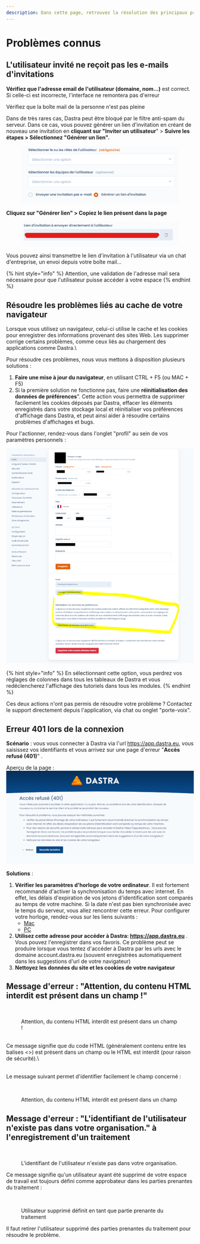 ```yaml
---
description: Dans cette page, retrouvez la résolution des principaux problèmes connus.
---
```


# Problèmes connus

## L'utilisateur invité ne reçoit pas les e-mails d'invitations

**Vérifiez que l'adresse email de l'utilisateur (domaine, nom...)** est correct. Si celle-ci est incorrecte, l'interface ne remontera pas d'erreur

Vérifiez que la boîte mail de la personne n'est pas pleine

Dans de très rares cas, Dastra peut être bloqué par le filtre anti-spam du serveur. Dans ce cas, vous pouvez générer un lien d'invitation en créant de nouveau une invitation en **cliquant sur "Inviter un utilisateur**" > **Suivre les étapes > Sélectionnez "Générer un lien".**&#x20;

<figure><img src="../.gitbook/assets/image (9) (4).png" alt=""><figcaption></figcaption></figure>

**Cliquez sur "Générer lien" > Copiez le lien présent dans la page**

<figure><img src="../.gitbook/assets/image (2) (2) (2).png" alt=""><figcaption></figcaption></figure>

Vous pouvez ainsi transmettre le lien d'invitation à l'utilisateur via un chat d'entreprise, un envoi depuis votre boîte mail...

{% hint style="info" %}
Attention, une validation de l'adresse mail sera nécessaire pour que l'utilisateur puisse accéder à votre espace
{% endhint %}

## Résoudre les problèmes liés au cache de votre navigateur

Lorsque vous utilisez un navigateur, celui-ci utilise le cache et les cookies pour enregistrer des informations provenant des sites Web. Les supprimer corrige certains problèmes, comme ceux liés au chargement des applications comme Dastra.\


Pour résoudre ces problèmes, nous vous mettons à disposition plusieurs solutions : &#x20;

1. **Faire une mise à jour du navigateur**, en utilisant CTRL + F5 (ou MAC + F5)&#x20;
2. Si la première solution ne fonctionne pas, faire une **réinitialisation des données de préférences**". Cette action vous permettra de supprimer facilement les cookies déposés par Dastra, effacer les éléments enregistrés dans votre stockage local et réinitialiser vos préférences d'affichage dans Dastra, et peut ainsi aider à résoudre certains problèmes d'affichages et bugs.

Pour l'actionner, rendez-vous dans l'onglet "profil" au sein de vos paramètres personnels :&#x20;

![](<../.gitbook/assets/image (3) (1) (4).png>)

{% hint style="info" %}
En sélectionnant cette option, vous perdrez vos réglages de colonnes dans tous les tableaux de Dastra et vous redéclencherez l'affichage des tutoriels dans tous les modules.&#x20;
{% endhint %}

Ces deux actions n'ont pas permis de résoudre votre problème ? Contactez le support directement depuis l'application, via chat ou onglet "porte-voix".



## Erreur 401 lors de la connexion

**Scénario** : vous vous connecter à Dastra via l'url https://app.dastra.eu, vous saisissez vos identifiants et vous arrivez sur une page d'erreur "**Accès refusé (401)**" .

Aperçu de la page :\
![](<../.gitbook/assets/image (1) (1) (1) (2) (4) (1).png>)

**Solutions** :&#x20;

1. **Vérifier les paramètres d'horloge de votre ordinateur**. Il est fortement recommandé d'activer la synchronisation du temps avec internet. En effet, les délais d'expiration de vos jetons d'identification sont comparés au temps de votre machine. Si la date n'est pas bien synchronisée avec le temps du serveur, vous allez rencontrer cette erreur. Pour configurer votre horloge, rendez-vous sur les liens suivants :&#x20;
   * [Mac](https://support.apple.com/fr-fr/guide/mac-help/mchlp2996/mac)
   * [PC](https://support.microsoft.com/fr-fr/windows/comment-d%C3%A9finir-l-heure-et-le-fuseau-horaire-dfaa7122-479f-5b98-2a7b-fa0b6e01b261)
2. **Utilisez cette adresse pour accéder à Dastra: https://app.dastra.eu** . Vous pouvez l'enregistrer dans vos favoris. Ce problème peut se produire lorsque vous tentez d'accéder à Dastra par les urls avec le domaine account.dastra.eu (souvent enregistrées automatiquement dans les suggestions d'url de votre navigateur)
3. **Nettoyez les données du site et les cookies de votre navigateur**



## Message d'erreur : "Attention, du contenu HTML interdit est présent dans un champ !"

<figure><img src="../.gitbook/assets/Capture d&#x27;écran 2025-03-04 163623.png" alt=""><figcaption><p>Attention, du contenu HTML interdit est présent dans un champ !</p></figcaption></figure>

\
Ce message signifie que du code HTML (généralement contenu entre les balises <>) est présent dans un champ ou le HTML est interdit (pour raison de sécurité).\


\
Le message suivant permet d'identifier facilement le champ concerné :

<figure><img src="../.gitbook/assets/Capture d&#x27;écran 2025-03-04 164132.png" alt=""><figcaption><p>Attention, du contenu HTML interdit est présent dans un champ </p></figcaption></figure>



## Message d'erreur : "L'identifiant de l'utilisateur n'existe pas dans votre organisation." à l'enregistrement d'un traitement

<figure><img src="../.gitbook/assets/Capture d&#x27;écran 2025-05-15 102250.png" alt=""><figcaption><p>L'identifiant de l'utilisateur n'existe pas dans votre organisation.</p></figcaption></figure>

Ce message signifie qu'un utilisateur ayant été supprimé de votre espace de travail est toujours défini comme approbateur dans les parties prenantes du traitement :

<figure><img src="../.gitbook/assets/Capture d&#x27;écran 2025-05-15 102626.png" alt=""><figcaption><p>Utilisateur supprimé définit en tant que partie prenante du traitement</p></figcaption></figure>

Il faut retirer l'utilisateur supprimé des parties prenantes du traitement pour résoudre le problème.
